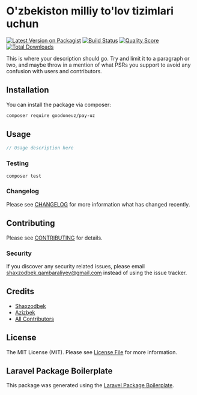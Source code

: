 # O'zbekiston milliy to'lov tizimlari uchun

[![Latest Version on Packagist](https://img.shields.io/packagist/v/goodone/pay-uz.svg?style=flat-square)](https://packagist.org/packages/goodone/pay-uz)
[![Build Status](https://img.shields.io/travis/goodone/pay-uz/master.svg?style=flat-square)](https://travis-ci.org/goodone/pay-uz)
[![Quality Score](https://img.shields.io/scrutinizer/g/goodone/pay-uz.svg?style=flat-square)](https://scrutinizer-ci.com/g/goodoneuz/pay-uz)
[![Total Downloads](https://img.shields.io/packagist/dt/goodone/pay-uz.svg?style=flat-square)](https://packagist.org/packages/goodoneuz/pay-uz)

This is where your description should go. Try and limit it to a paragraph or two, and maybe throw in a mention of what PSRs you support to avoid any confusion with users and contributors.

## Installation

You can install the package via composer:

```bash
composer require goodoneuz/pay-uz
```

## Usage

``` php
// Usage description here
```

### Testing

``` bash
composer test
```

### Changelog

Please see [CHANGELOG](CHANGELOG.md) for more information what has changed recently.

## Contributing

Please see [CONTRIBUTING](CONTRIBUTING.md) for details.

### Security

If you discover any security related issues, please email shaxzodbek.qambaraliyev@gmail.com instead of using the issue tracker.

## Credits

- [Shaxzodbek](https://github.com/goodoneuz)
- [Azizbek](https://github.com/azizbekeshonaliyev)
- [All Contributors](../../contributors)

## License

The MIT License (MIT). Please see [License File](LICENSE.md) for more information.

## Laravel Package Boilerplate

This package was generated using the [Laravel Package Boilerplate](https://laravelpackageboilerplate.com).
